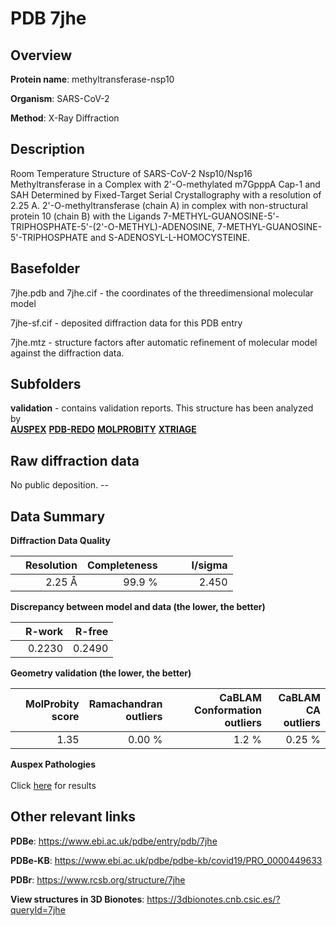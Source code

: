 # PDB 7jhe

## Overview

**Protein name**: methyltransferase-nsp10

**Organism**: SARS-CoV-2

**Method**: X-Ray Diffraction

## Description

Room Temperature Structure of SARS-CoV-2 Nsp10/Nsp16 Methyltransferase in a Complex with 2'-O-methylated m7GpppA Cap-1 and SAH Determined by Fixed-Target Serial Crystallography with a resolution of 2.25 A. 2'-O-methyltransferase (chain A) in complex with non-structural protein 10 (chain B) with the Ligands 7-METHYL-GUANOSINE-5'-TRIPHOSPHATE-5'-(2'-O-METHYL)-ADENOSINE, 7-METHYL-GUANOSINE-5'-TRIPHOSPHATE and S-ADENOSYL-L-HOMOCYSTEINE.

## Basefolder

7jhe.pdb and 7jhe.cif - the coordinates of the threedimensional molecular model

7jhe-sf.cif - deposited diffraction data for this PDB entry

7jhe.mtz - structure factors after automatic refinement of molecular model against the diffraction data.

## Subfolders





**validation** - contains validation reports. This structure has been analyzed by <br>[**AUSPEX**](https://github.com/thorn-lab/coronavirus_structural_task_force/tree/master/pdb/methyltransferase-nsp10/SARS-CoV-2/7jhe/validation/auspex) [**PDB-REDO**](https://github.com/thorn-lab/coronavirus_structural_task_force/tree/master/pdb/methyltransferase-nsp10/SARS-CoV-2/7jhe/validation/pdb-redo) [**MOLPROBITY**](https://github.com/thorn-lab/coronavirus_structural_task_force/tree/master/pdb/methyltransferase-nsp10/SARS-CoV-2/7jhe/validation/molprobity) [**XTRIAGE**](https://github.com/thorn-lab/coronavirus_structural_task_force/blob/master/pdb/methyltransferase-nsp10/SARS-CoV-2/7jhe/validation/Xtriage_output.log)   



## Raw diffraction data

No public deposition. --<br> 

## Data Summary
**Diffraction Data Quality**

|   | Resolution | Completeness| I/sigma |
|---|-------------:|----------------:|--------------:|
|   |2.25 Å|99.9  %|<img width=50/>2.450|

**Discrepancy between model and data (the lower, the better)**

|   | **R-work**| **R-free**   
|---|-------------:|----------------:|           
||  0.2230|  0.2490|

**Geometry validation (the lower, the better)**

|   |**MolProbity<br>score**| **Ramachandran<br>outliers** | **CaBLAM<br>Conformation outliers** | **CaBLAM<br>CA outliers** |
|---|-------------:|----------------:|----------------:|----------------:|
||  1.35|  0.00 %|1.2 %|0.25 %|

**Auspex Pathologies**<br> <br>Click [here](https://github.com/thorn-lab/coronavirus_structural_task_force/blob/master/pdb/methyltransferase-nsp10/SARS-CoV-2/7jhe/validation/auspex/7jhe_auspex_comments.txt)  for results

 



## Other relevant links 
**PDBe**:  https://www.ebi.ac.uk/pdbe/entry/pdb/7jhe

**PDBe-KB**: https://www.ebi.ac.uk/pdbe/pdbe-kb/covid19/PRO_0000449633 
 
**PDBr**: https://www.rcsb.org/structure/7jhe 

**View structures in 3D Bionotes**: https://3dbionotes.cnb.csic.es/?queryId=7jhe

